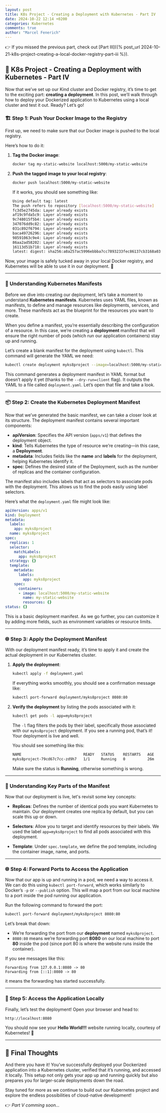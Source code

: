 ```yaml
---
layout: post
title: K8s Project - Creating a Deployment with Kubernetes - Part IV
date: 2024-10-22 12:14 +0200
categories: Kubernetes
comments: true
author: "Marcel Fenerich"
---
```


👉 If you missed the previous part, check out [Part III]({% post_url 2024-10-21-k8s-project-creating-a-local-docker-registry-part-iii %}).

## 🚀 K8s Project - Creating a Deployment with Kubernetes - Part IV

Now that we’ve set up our Kind cluster and Docker registry, it’s time to get to the exciting part: **creating a deployment**. In this post, we’ll walk through how to deploy your Dockerized application to Kubernetes using a local cluster and test it out. Ready? Let’s go!

### 🏗️ Step 1: Push Your Docker Image to the Registry

First up, we need to make sure that our Docker image is pushed to the local registry.

Here’s how to do it:

1. **Tag the Docker image**:

    ```bash
    docker tag my-static-website localhost:5000/my-static-website
    ```

2. **Push the tagged image to your local registry**:

    ```bash
    docker push localhost:5000/my-static-website
    ```

    If it works, you should see something like:

    ```bash
    Using default tag: latest
    The push refers to repository [localhost:5000/my-static-website]
    fc3d5e2745da: Layer already exists 
    af19c9fda5c9: Layer already exists 
    9c748015f5b4: Layer already exists 
    347076dd9c82: Layer already exists 
    031c892f6794: Layer already exists 
    baca49726296: Layer already exists 
    98591063c9e4: Layer already exists 
    86aa2ad58202: Layer already exists 
    16113d51b718: Layer already exists 
    latest: digest: sha256:a8a257ac5996ebbba7cc7893233fec86137cb3168a037eee9358731de4a96be8 size: 2196
    ```

Now, your image is safely tucked away in your local Docker registry, and Kubernetes will be able to use it in our deployment. 🎉

---

### 📜 Understanding Kubernetes Manifests

Before we dive into creating our deployment, let’s take a moment to understand **Kubernetes manifests**. Kubernetes uses YAML files, known as manifests, to define and manage resources like deployments, services, and more. These manifests act as the blueprint for the resources you want to create.

When you define a manifest, you’re essentially describing the configuration of a resource. In this case, we’re creating a **deployment** manifest that will ensure the right number of pods (which run our application containers) stay up and running.

Let’s create a blank manifest for the deployment using `kubectl`. This command will generate the YAML we need:

```bash
kubectl create deployment myks8project --image=localhost:5000/my-static-website --dry-run=client --output=yaml > deployment.yaml
```

This command generates a deployment manifest in YAML format but doesn’t apply it yet (thanks to the `--dry-run=client` flag). It outputs the YAML to a file called `deployment.yaml`. Let’s open that file and take a look.

---

### 📦 Step 2: Create the Kubernetes Deployment Manifest

Now that we’ve generated the basic manifest, we can take a closer look at its structure. The deployment manifest contains several important components:

- **apiVersion**: Specifies the API version (`apps/v1`) that defines the deployment object.
- **kind**: Tells Kubernetes the type of resource we’re creating—in this case, a **Deployment**.
- **metadata**: Includes fields like the **name** and **labels** for the deployment, helping Kubernetes identify it.
- **spec**: Defines the desired state of the Deployment, such as the number of replicas and the container configuration.

The manifest also includes labels that act as selectors to associate pods with the deployment. This allows us to find the pods easily using label selectors.

Here’s what the `deployment.yaml` file might look like:

```yaml
apiVersion: apps/v1
kind: Deployment
metadata:
  labels:
    app: myks8project
  name: myks8project
spec:
  replicas: 1
  selector:
    matchLabels:
      app: myks8project
  strategy: {}
  template:
    metadata:
      labels:
        app: myks8project
    spec:
      containers:
      - image: localhost:5000/my-static-website
        name: my-static-website
        resources: {}
status: {}

```

This is a basic deployment manifest. As we go further, you can customize it by adding more fields, such as environment variables or resource limits.

---

### 🌐 Step 3: Apply the Deployment Manifest

With our deployment manifest ready, it’s time to apply it and create the actual deployment in our Kubernetes cluster.

1. **Apply the deployment**:

    ```bash
    kubectl apply -f deployment.yaml
    ```

    If everything works smoothly, you should see a confirmation message like:

    ```bash
    kubectl port-forward deployment/myks8project 8080:80
    ```

2. **Verify the deployment** by listing the pods associated with it:

    ```bash
    kubectl get pods -l app=myks8project
    ```

    The `-l` flag filters the pods by their label, specifically those associated with our `myks8project` deployment. If you see a running pod, that’s it! Your deployment is live and well.

    You should see something like this:

    ```bash
    NAME                            READY   STATUS    RESTARTS   AGE
    myks8project-79cd67c7cc-zd9h7   1/1     Running   0          26m
    ```

    Make sure the status is **Running**, otherwise something is wrong.

---

### 🔄 Understanding Key Parts of the Manifest

Now that our deployment is live, let's revisit some key concepts:

- **Replicas**: Defines the number of identical pods you want Kubernetes to maintain. Our deployment creates one replica by default, but you can scale this up or down.
  
- **Selectors**: Allow you to target and identify resources by their labels. We used the label `app=myks8project` to find all pods associated with this deployment.

- **Template**: Under `spec.template`, we define the pod template, including the container image, name, and ports.

---

### 🌐 Step 4: Forward Ports to Access the Application

Now that our app is up and running in a pod, we need a way to access it. We can do this using `kubectl port-forward`, which works similarly to Docker’s `-p` or `--publish` option. This will map a port from our local machine to a port inside the pod running our application.

Run the following command to forward the port:

```bash
kubectl port-forward deployment/myks8project 8080:80
```

Let’s break that down:

- We’re forwarding the port from our **deployment** named `myks8project`.
- `8080:80` means we’re forwarding port **8080** on our local machine to port **80** inside the pod (since port 80 is where the website runs inside the container).

If you see messages like this:

```shell
Forwarding from 127.0.0.1:8080 -> 80
Forwarding from [::1]:8080 -> 80
```

it means the forwarding has started successfully.

---

### 🎉 Step 5: Access the Application Locally

Finally, let’s test the deployment! Open your browser and head to:

```
http://localhost:8080
```

You should now see your **Hello World!!!** website running locally, courtesy of Kubernetes! 🎉

---

## 🌟 Final Thoughts

And there you have it! You’ve successfully deployed your Dockerized application into a Kubernetes cluster, verified that it’s running, and accessed it locally. This setup not only gets your app up and running quickly but also prepares you for larger-scale deployments down the road.

Stay tuned for more as we continue to build out our Kubernetes project and explore the endless possibilities of cloud-native development!

👉 *Part V comming soon...*